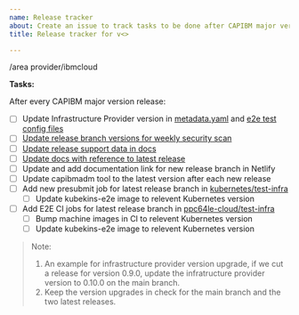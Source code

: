 ```yaml
---
name: Release tracker
about: Create an issue to track tasks to be done after CAPIBM major version release
title: Release tracker for v<>

---
```


/area provider/ibmcloud

**Tasks:**

After every CAPIBM major version release:
- [ ] Update Infrastructure Provider version in [metadata.yaml](https://github.com/kubernetes-sigs/cluster-api-provider-ibmcloud/blob/main/metadata.yaml) and [e2e test config files](https://github.com/kubernetes-sigs/cluster-api-provider-ibmcloud/tree/main/test/e2e/config)
- [ ] [Update release branch versions for weekly security scan](https://github.com/kubernetes-sigs/cluster-api-provider-ibmcloud/blob/main/.github/workflows/weekly-security-scan.yaml#L16)
- [ ] [Update release support data in docs](https://github.com/kubernetes-sigs/cluster-api-provider-ibmcloud/blob/main/docs/book/src/developer/release-support-guidelines.md)
- [ ] [Update docs with reference to latest release](https://github.com/kubernetes-sigs/cluster-api-provider-ibmcloud/blob/main/README.md#compatibility-with-cluster-api-and-kubernetes-versions)
- [ ] Update and add documentation link for new release branch in Netlify
- [ ] Update capibmadm tool to the latest version after each new release
- [ ] Add new presubmit job for latest release branch in [kubernetes/test-infra](https://github.com/kubernetes/test-infra/tree/master/config/jobs/kubernetes-sigs/cluster-api-provider-ibmcloud)
    - [ ] Update kubekins-e2e image to relevent Kubernetes version
- [ ] Add E2E CI jobs for latest release branch in [ppc64le-cloud/test-infra](https://github.com/ppc64le-cloud/test-infra/blob/master/config/jobs/periodic/cluster-api-provider-ibmcloud/test-e2e-capi-ibmcloud-periodics.yaml)
    - [ ] Bump machine images in CI to relevent Kubernetes version
    - [ ] Update kubekins-e2e image to relevent Kubernetes version

> Note:
> 1. An example for infrastructure provider version upgrade, if we cut a release for version
> 0.9.0, update the infratructure provider version to 0.10.0 on the main branch.
> 2. Keep the version upgrades in check for the main branch and the two latest releases.